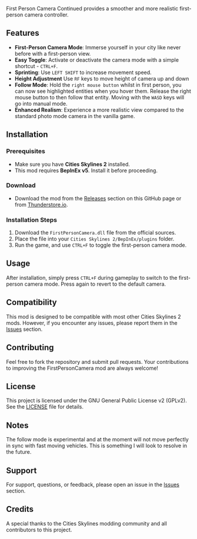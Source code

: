 First Person Camera Continued provides a smoother and more realistic first-person camera controller.

## Features
- **First-Person Camera Mode**: Immerse yourself in your city like never before with a first-person view.
- **Easy Toggle**: Activate or deactivate the camera mode with a simple shortcut - `CTRL+F`.
- **Sprinting**: Use `LEFT SHIFT` to increase movement speed.
- **Height Adjustment** Use `RF` keys to move height of camera up and down
- **Follow Mode**: Hold the `right mouse button` whilst in first person, you can now see highlighted entities when you hover them. Release the right mouse button to then follow that entity. Moving with the `WASD` keys will go into manual mode.
- **Enhanced Realism**: Experience a more realistic view compared to the standard photo mode camera in the vanilla game.

## Installation

### Prerequisites
- Make sure you have **Cities Skylines 2** installed.
- This mod requires **BepInEx v5**. Install it before proceeding.

### Download
- Download the mod from the [Releases](https://github.com/Cities2Modding/FirstPersonCamera/releases) section on this GitHub page or from [Thunderstore.io](https://thunderstore.io).

### Installation Steps
1. Download the `FirstPersonCamera.dll` file from the official sources.
2. Place the file into your `Cities Skylines 2/BepInEx/plugins` folder.
3. Run the game, and use `CTRL+F` to toggle the first-person camera mode.

## Usage
After installation, simply press `CTRL+F` during gameplay to switch to the first-person camera mode. Press again to revert to the default camera.

## Compatibility
This mod is designed to be compatible with most other Cities Skylines 2 mods. However, if you encounter any issues, please report them in the [Issues](https://github.com/Cities2Modding/FirstPersonCamera/issues) section.

## Contributing
Feel free to fork the repository and submit pull requests. Your contributions to improving the FirstPersonCamera mod are always welcome!

## License
This project is licensed under the GNU General Public License v2 (GPLv2). See the [LICENSE](LICENSE) file for details.

## Notes
The follow mode is experimental and at the moment will not move perfectly in sync with fast moving vehicles. This is something I will look to resolve in the future.

## Support
For support, questions, or feedback, please open an issue in the [Issues](https://github.com/Cities2Modding/FirstPersonCamera/issues) section.

## Credits
A special thanks to the Cities Skylines modding community and all contributors to this project.